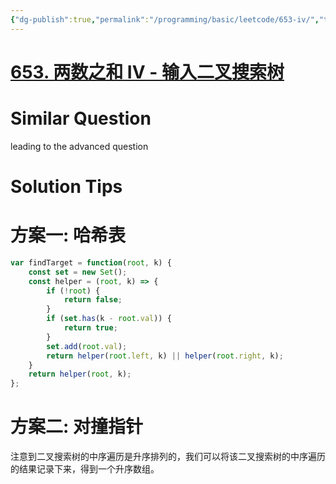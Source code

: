 ```yaml
---
{"dg-publish":true,"permalink":"/programming/basic/leetcode/653-iv/","tags":["leetcode/tree/traverse","leetcode/hash-table","leetcode/unsolved","leetcode/pointer/collision-pointer"]}
---
```



# [653. 两数之和 IV - 输入二叉搜索树](https://leetcode.cn/problems/two-sum-iv-input-is-a-bst/)

# Similar Question

leading to the advanced question

# Solution Tips

# 方案一: 哈希表

```js
var findTarget = function(root, k) {
    const set = new Set();
    const helper = (root, k) => {
        if (!root) {
            return false;
        }
        if (set.has(k - root.val)) {
            return true;
        }
        set.add(root.val);
        return helper(root.left, k) || helper(root.right, k);
    }
    return helper(root, k);
};
```

# 方案二: 对撞指针

注意到二叉搜索树的中序遍历是升序排列的，我们可以将该二叉搜索树的中序遍历的结果记录下来，得到一个升序数组。

```js

```
